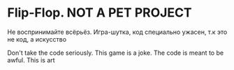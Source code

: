 # Flip-Flop. NOT A PET PROJECT
Не воспринимайте всёрьёз. Игра-шутка, код специально ужасен, т.к это не код, а искусство

Don't take the code seriously. This game is a joke. The code is meant to be awful. This is art
